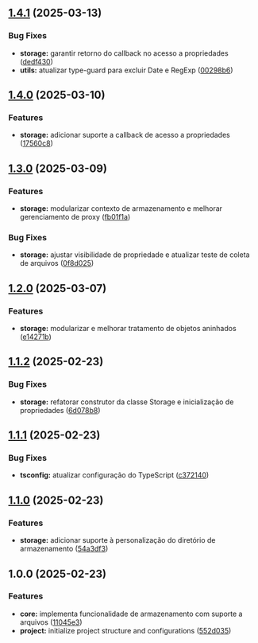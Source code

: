 ## [1.4.1](https://github.com/kleberoliveira/lazy-load-store/compare/v1.4.0...v1.4.1) (2025-03-13)

### Bug Fixes

* **storage:** garantir retorno do callback no acesso a propriedades ([dedf430](https://github.com/kleberoliveira/lazy-load-store/commit/dedf430989d733ea1c9cdb821d5d8eaff6baca52))
* **utils:** atualizar type-guard para excluir Date e RegExp ([00298b6](https://github.com/kleberoliveira/lazy-load-store/commit/00298b68cfcd7ab08f304405f747cb516b319496))

## [1.4.0](https://github.com/kleberoliveira/lazy-load-store/compare/v1.3.0...v1.4.0) (2025-03-10)

### Features

* **storage:** adicionar suporte a callback de acesso a propriedades ([17560c8](https://github.com/kleberoliveira/lazy-load-store/commit/17560c89e73f5c3857b0d7c3ee28dff0ab1b1b7d))

## [1.3.0](https://github.com/kleberoliveira/lazy-load-store/compare/v1.2.0...v1.3.0) (2025-03-09)

### Features

* **storage:** modularizar contexto de armazenamento e melhorar gerenciamento de proxy ([fb01f1a](https://github.com/kleberoliveira/lazy-load-store/commit/fb01f1a6a487bf167770b4f09fa814f5fb815919))

### Bug Fixes

* **storage:** ajustar visibilidade de propriedade e atualizar teste de coleta de arquivos ([0f8d025](https://github.com/kleberoliveira/lazy-load-store/commit/0f8d0251002c814e11eae92fbdd3fc2dc1f1a3cf))

## [1.2.0](https://github.com/kleberoliveira/lazy-load-store/compare/v1.1.2...v1.2.0) (2025-03-07)

### Features

* **storage:** modularizar e melhorar tratamento de objetos aninhados ([e14271b](https://github.com/kleberoliveira/lazy-load-store/commit/e14271b8a3197b6d8667d8e6ebd8dd85bf7e93bf))

## [1.1.2](https://github.com/kleberoliveira/lazy-load-store/compare/v1.1.1...v1.1.2) (2025-02-23)

### Bug Fixes

* **storage:** refatorar construtor da classe Storage e inicialização de propriedades ([6d078b8](https://github.com/kleberoliveira/lazy-load-store/commit/6d078b8df126895ec50920ed158b18660858e147))

## [1.1.1](https://github.com/kleberoliveira/lazy-load-store/compare/v1.1.0...v1.1.1) (2025-02-23)

### Bug Fixes

* **tsconfig:** atualizar configuração do TypeScript ([c372140](https://github.com/kleberoliveira/lazy-load-store/commit/c3721402c2e5714539b664356b097dcb855b53c9))

## [1.1.0](https://github.com/kleberoliveira/lazy-load-store/compare/v1.0.0...v1.1.0) (2025-02-23)

### Features

* **storage:** adicionar suporte à personalização do diretório de armazenamento ([54a3df3](https://github.com/kleberoliveira/lazy-load-store/commit/54a3df31ab0388551aa3e733734350c1a4643790))

## 1.0.0 (2025-02-23)

### Features

* **core:** implementa funcionalidade de armazenamento com suporte a arquivos ([11045e3](https://github.com/kleberoliveira/lazy-load-store/commit/11045e37a233832fec117e8bef5ce8db07aeaf87))
* **project:** initialize project structure and configurations ([552d035](https://github.com/kleberoliveira/lazy-load-store/commit/552d0355721d6f3a0e7231a0caf03963dae979c9))
